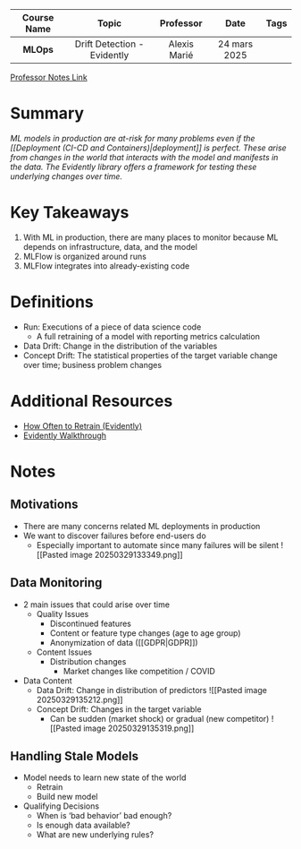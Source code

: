 | Course Name |            Topic            |  Professor   |     Date     | Tags |
| :---------: | :-------------------------: | :----------: | :----------: | :--: |
|  **MLOps**  | Drift Detection - Evidently | Alexis Marié | 24 mars 2025 |      |

[Professor Notes Link](https://github.com/adaltas/dsti-mlops-2025-spring/blob/main/11.monitoring/index.md)

# Summary
*ML models in production are at-risk for many problems even if the [[Deployment (CI-CD and Containers)|deployment]] is perfect. These arise from changes in the world that interacts with the model and manifests in the data. The Evidently library offers a framework for testing these underlying changes over time.*

# Key Takeaways
1. With ML in production, there are many places to monitor because ML depends on infrastructure, data, and the model 
2. MLFlow is organized around runs
3. MLFlow integrates into already-existing code

# Definitions
- Run: Executions of a piece of data science code
	- A full retraining of a model with reporting metrics calculation
- Data Drift: Change in the distribution of the variables
- Concept Drift: The statistical properties of the target variable change over time; business problem changes

# Additional Resources
- [How Often to Retrain (Evidently)](https://www.evidentlyai.com/blog/retrain-or-not-retrain)
- [Evidently Walkthrough](https://www.evidentlyai.com/blog/tutorial-1-model-analytics-in-production)

# Notes
## Motivations
- There are many concerns related ML deployments in production
- We want to discover failures before end-users do
	- Especially important to automate since many failures will be silent
 ![[Pasted image 20250329133349.png]]
## Data Monitoring
- 2 main issues that could arise over time
	- Quality Issues
		- Discontinued features
		- Content or feature type changes (age to age group)
		- Anonymization of data ([[GDPR|GDPR]])
	- Content Issues
		- Distribution changes
			- Market changes like competition / COVID
- Data Content
	- Data Drift: Change in distribution of predictors
		 ![[Pasted image 20250329135212.png]]
	- Concept Drift: Changes in the target variable
		- Can be sudden (market shock) or gradual (new competitor)
			 ![[Pasted image 20250329135319.png]]
## Handling Stale Models
- Model needs to learn new state of the world
	- Retrain
	- Build new model
- Qualifying Decisions
	- When is ‘bad behavior’ bad enough?
	- Is enough data available?
	- What are new underlying rules?